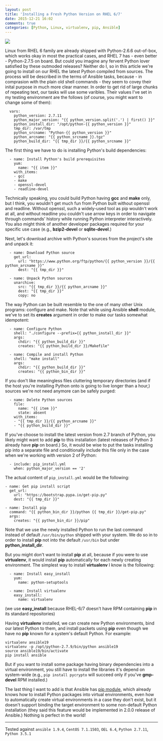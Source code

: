 ```yaml
---
layout: post
title: 'Installing a Fresh Python Version on RHEL 6/7'
date: 2015-12-21 16:02
comments: true
categories: [Python, Linux, virtualenv, pip, Ansible]
---
```

![](http://uploads7.wikiart.org/images/gustave-dore/don-quixote-117.jpg)

Linux from RHEL 6 family are already shipped with Python-2.6.6 out-of-box, which works okay in most the practical cases, and RHEL 7 has - even better - Python-2.7.5 on board. But could you imagine any fervent Python lover satisfied by these outmoded releases? Neither do I, so in this article we're going to install on our RHEL the latest Python compiled from sources. The process will be described in the terms of Ansible tasks, because - in comprasion with the plain old shell commands - they seem to covey their inital purpose in much more clear manner. In order to get rid of large chunks of repeating text, our tasks will use some varibles. Their values I've set in my testing environment are the follows (of course, you might want to change some of them):

```
  vars:
    python_version: 2.7.11
    python_major_version: "{{ python_version.split('.') | first() }}"
    python_install_dir: "/opt/python-{{ python_version }}"
    tmp_dir: /var/tmp
    python_srcname: "Python-{{ python_version }}"
    python_arcname: "{{ python_srcname }}.tgz"
    python_build_dir: "{{ tmp_dir }}/{{ python_srcname }}"
```

The first thing we have to do is installing Python's build dependencies:

```
  - name: Install Python's build prerequisites
    yum:
      name: "{{ item }}"
    with_items:
    - gcc
    - make
    - openssl-devel
    - readline-devel
```

Technically speaking, you could build Python having **gcc** and **make** only, but I think, you wouldn't get much fun from Python built without openssl and readline. Without openssl, such a widely-used tool as pip wouldn't work at all, and without readline you couldn't use arrow keys in order to navigate through commands' history while running Python interpreter interactively. You also might think of another developer packages required for your specific use case (e.g., **bzip2-devel** or **sqlite-devel**.)

Next, let's download archive with Python's sources from the project's site and unpack it:

```
  - name: Download Python source
    get_url:
      url: "https://www.python.org/ftp/python/{{ python_version }}/{{ python_arcname }}"
      dest: "{{ tmp_dir }}"

  - name: Unpack Python sources
    unarchive:
      src: "{{ tmp_dir }}/{{ python_arcname }}"
      dest: "{{ tmp_dir }}"
      copy: no
```

The way Python can be built resemble to the one of many other Unix programs: configure and make. Note that while using Ansible **shell** module, we've to set its **creates** argument in order to make our tasks somewhat idempotent:

```
  - name: Configure Python
    shell: "./configure --prefix={{ python_install_dir }}"
    args:
      chdir: "{{ python_build_dir }}"
      creates: "{{ python_build_dir }}/Makefile"

  - name: Compile and install Python
    shell: "make install"
    args:
      chdir: "{{ python_build_dir }}"
      creates: "{{ python_bin_dir }}"
```

If you don't like meaningless files cluttering temporary directories (and if the host you're installing Python onto is going to live longer than a hour,) sources we're not need anymore can be safely purged:

```
  - name: Delete Python sources
    file:
      name: "{{ item }}"
      state: absent
    with_items:
    - "{{ tmp_dir }}/{{ python_arcname }}"
    - "{{ python_build_dir }}"
```

If you've choose to install the latest version from 2.7 branch of Python, you likely might want to add **pip** to this installation (latest releases of Python 3 already have **pip** on board.) So, it would be wise to put the tasks installing pip into a separate file and conditionally include this file only in the case when we're working with version 2 of Python:

```
  - include: pip_install.yml
    when: python_major_version == '2'
```

The actual content of `pip_install.yml` would be the following:

```
- name: Get pip install script
  get_url:
    url: "https://bootstrap.pypa.io/get-pip.py"
    dest: "{{ tmp_dir }}"

- name: Install pip
  command: "{{ python_bin_dir }}/python {{ tmp_dir }}/get-pip.py"
  args:
    creates: "{{ python_bin_dir }}/pip"
```

Note that we use the newly installed Python to run the last command instead of default `/usr/bin/python` shipped with your system. We do so in to order to install **pip** not into the default `/usr/bin` but under **python_install_dir**.

But you might don't want to install **pip** at all, because if you were to use **virtualenv**, it would install **pip** automatically for each newly creating environment. The simplest way to install **virtualenv** I know is the following:

```
  - name: Install easy_install
    yum:
      name: python-setuptools

  - name: Install virtualenv
    easy_install:
      name: virtualenv
```

(we use **easy_install** because RHEL-6/7 doesn't have RPM containing **pip** in its standard repositories)

Having **virtualenv** installed, we can create new Python environments, bind our latest Python to them, and install packets using **pip** even though we have no **pip** known for a system's default Python. For example:

```
virtualenv ansible19
virtualenv -p /opt/python-2.7.9/bin/python ansible19
source ansible19/bin/activate
pip install ansible
```

But if you want to install some package having binary dependencies into a virtual environment, you still have to install the libraries it's depend on system-wide (e.g., `pip install pycrypto` will succeed only if you've **gmp-devel** RPM installed.)

The last thing I want to add is that Ansible has [pip module](http://docs.ansible.com/ansible/pip_module.html), which already knows how to install Python packages into virtual environments, even how to automatically create virtual environments in a case they don't exist, but it doesn't support binding the target environment to some non-default Python installation (they said this feature would be implemented in 2.0.0 release of Ansible.) Nothing is perfect in the world!

-----

Tested against `ansible 1.9.4`, `CentOS 7.1.1503`, `OEL 6.4`, `Python 2.7.11`, `Python 3.5.1`